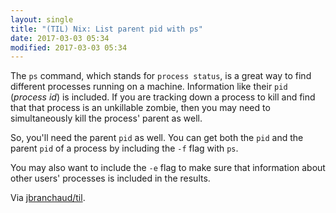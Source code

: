 ```yaml
---
layout: single
title: "(TIL) Nix: List parent pid with ps"
date: 2017-03-03 05:34
modified: 2017-03-03 05:34
---
```


The `ps` command, which stands for `process status`, is a great way to find
different processes running on a machine. Information like their `pid`
(_process id_) is included. If you are tracking down a process to kill and
find that that process is an unkillable zombie, then you may need to
simultaneously kill the process' parent as well.

So, you'll need the parent `pid` as well. You can get both the `pid` and the
parent `pid` of a process by including the `-f` flag with `ps`.

You may also want to include the `-e` flag to make sure that information
about other users' processes is included in the results.

Via [jbranchaud/til](https://github.com/jbranchaud/til).
